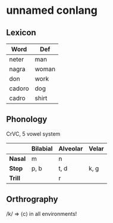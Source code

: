 # unnamed conlang

## Lexicon

| Word     | Def      |
|----------|----------|
| neter    | man      |
| nagra    | woman    |
| don      | work     |
| cadoro   | dog      |
| cadro    | shirt    |

## Phonology

CrVC, 5 vowel system

|           | Bilabial | Alveolar | Velar |
|-----------|----------|----------|-------|
| **Nasal** | m        | n        |       |
| **Stop**  | p, b     | t, d     | k, g  |
| **Trill** |          | r        |       |

## Orthrography

/k/ => ⟨c⟩ in all environments!
